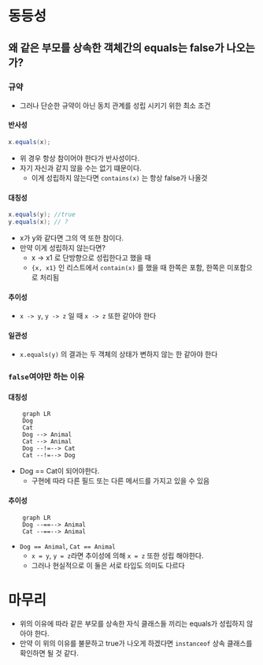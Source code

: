 # 동등성

## 왜 같은 부모를 상속한 객체간의 equals는 false가 나오는가?

### 규약
- 그러나 단순한 규약이 아닌 동치 관계를 성립 시키기 위한 최소 조건
#### 반사성
```java
x.equals(x);
```
- 위 경우 항상 참이어야 한다가 반사성이다.
- 자기 자신과 같지 않을 수는 없기 떄문이다.
  - 이게 성립하지 않는다면 `contains(x)` 는 항상 false가 나올것

#### 대칭성
```java
x.equals(y); //true
y.equals(x); // ?
```
- x가 y와 같다면 그의 역 또한 참이다.
- 만약 이게 성립하지 않는다면?
  - x -> x1 로 단방향으로 성립한다고 했을 때
  - `{x, x1}` 인 리스트에서 `contain(x)` 를 했을 때 한쪽은 포함, 한쪽은 미포함으로 처리됨

#### 추이성
- `x -> y`, `y -> z` 일 때 `x -> z` 또한 같아야 한다

#### 일관성
- `x.equals(y)` 의 결과는 두 객체의 상태가 변하지 않는 한 같아야 한다


### `false`여야만 하는 이유

#### 대칭성
```mermaid
    graph LR
    Dog
    Cat
    Dog --> Animal
    Cat --> Animal  
    Dog --!=--> Cat
    Cat --!=--> Dog
```
- Dog == Cat이 되어야한다.
  - 구현에 따라 다른 필드 또는 다른 메서드를 가지고 있을 수 있음

#### 추이성
```mermaid
    graph LR
    Dog --==--> Animal
    Cat --==--> Animal
```
- `Dog == Animal`, `Cat == Animal`
  - `x = y`, `y = z`라면 추이성에 의해 `x = z` 또한 성립 해야한다.
  - 그러나 현실적으로 이 둘은 서로 타입도 의미도 다르다


# 마무리
- 위의 이유에 따라 같은 부모를 상속한 자식 클래스들 끼리는 equals가 성립하지 않아야 한다.
- 만약 이 위의 이유를 불문하고 true가 나오게 하겠다면 `instanceof` 상속 클래스를 확인하면 될 것 같다.
